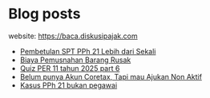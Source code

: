 # Blog posts

website: https://baca.diskusipajak.com

<!-- BLOG-POST-LIST:START -->
- [Pembetulan SPT PPh 21 Lebih dari Sekali](https://baca.diskusipajak.com/pembetulan-spt-pph-21-lebih-dari-sekali/)
- [Biaya Pemusnahan Barang Rusak](https://baca.diskusipajak.com/biaya-pemusnahan-barang-rusak/)
- [Quiz PER 11 tahun 2025 part 6](https://baca.diskusipajak.com/quiz-per-11-tahun-2025-part-6/)
- [Belum punya Akun Coretax, Tapi mau Ajukan Non Aktif](https://baca.diskusipajak.com/belum-punya-akun-coretax-tapi-mau-ajukan-non-aktif/)
- [Kasus PPh 21 bukan pegawai](https://baca.diskusipajak.com/kasus-pph-21-bukan-pegawai/)
<!-- BLOG-POST-LIST:END -->

<!--
**kelaspajak/kelaspajak** is a ✨ _special_ ✨ repository because its `README.md` (this file) appears on your GitHub profile.

Here are some ideas to get you started:

- 🔭 I’m currently working on ...
- 🌱 I’m currently learning ...
- 👯 I’m looking to collaborate on ...
- 🤔 I’m looking for help with ...
- 💬 Ask me about ...
- 📫 How to reach me: ...
- 😄 Pronouns: ...
- ⚡ Fun fact: ...
-->
